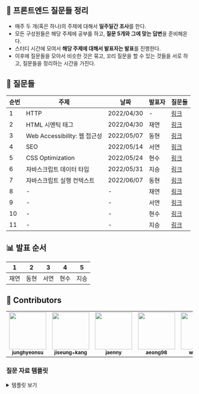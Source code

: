 ## 🥳 프론트엔드 질문들 정리

- 매주 두 개(혹은 하나)의 주제에 대해서 **일주일간 조사**를 한다.
- 모든 구성원들은 해당 주제에 공부를 하고, **질문 5개와 그에 맞는 답변**을 준비해온다.
- 스터디 시간에 모여서 **해당 주제에 대해서 발표자는 발표**를 진행한다.
- 이후에 질문들을 모아서 비슷한 것은 묶고, 꼬리 질문을 할 수 있는 것들을 서로 하고, 질문들을 정리하는 시간을 가진다.

## 🤔 질문들

| 순번 | 주제                         | 날짜       | 발표자 | 질문들                                         |
| ---- | ---------------------------- | ---------- | ------ | ---------------------------------------------- |
| 1    | HTTP                         | 2022/04/30 | -      | [링크](/1.%20HTTP/README.md)                   |
| 2    | HTML 시멘틱 태그             | 2022/04/30 | 재연   | [링크](/2.%20HTML%20Semantic%20Tag//README.md) |
| 3    | Web Accessibility: 웹 접근성 | 2022/05/07 | 동현   | [링크](/3.%20Web%20Accessibility/README.md#)   |
| 4    | SEO                          | 2022/05/14 | 서연   | [링크](/4.%20SEO/README.md#)                   |
| 5    | CSS Optimization | 2022/05/24  | 현수   | [링크](/5.%20CSS%20Optimization/README.md)                                     |
| 6    | 자바스크립트 데이터 타입        | 2022/05/31   | 지승   | [링크](/6.%20%EB%8D%B0%EC%9D%B4%ED%84%B0%20%ED%83%80%EC%9E%85/README.md) |
| 7    | 자바스크립트 실행 컨텍스트        | 2022/06/07   | 동현   | [링크](./7.%20%EC%8B%A4%ED%96%89%20%EC%BB%A8%ED%85%8D%EC%8A%A4%ED%8A%B8/README.md) |
| 8    |   -      |  -   |  재연   | [링크](#) |
| 9    |   -      |  -   |  서연   | [링크](#) |
| 10    |   -      |  -   |  현수   | [링크](#) |
| 11   |   -      |  -   |  지승   | [링크](#) |

## 📊 발표 순서

| 1    | 2    | 3    | 4    | 5    |
| ---- | ---- | ---- | ---- | ---- |
| 재연 | 동현 | 서연 | 현수 | 지승 |

## 🎉 Contributors

<table>
  <tr>
    <td align="center">
      <a href="https://github.com/junghyeonsu"
        ><img
          src="https://avatars.githubusercontent.com/junghyeonsu"
          width="100px;"
          alt=""
        /><br /><sub><b>junghyeonsu</b></sub></a
      ><br />
      </td>
  <td align="center">
      <a href="https://github.com/jiseung-kang"
        ><img
          src="https://avatars.githubusercontent.com/jiseung-kang"
          width="100px;"
          alt=""
        /><br /><sub><b>jiseung-kang</b></sub></a
      ><br />
    </td>
  <td align="center">
      <a href="https://github.com/jaenny"
        ><img
          src="https://avatars.githubusercontent.com/jaenny"
          width="100px;"
          alt=""
        /><br /><sub><b>jaenny</b></sub></a
      ><br />
    </td>
  <td align="center">
      <a href="https://github.com/aeong98"
        ><img
          src="https://avatars.githubusercontent.com/aeong98"
          width="100px;"
          alt=""
        /><br /><sub><b>aeong98</b></sub></a
      ><br />
    </td>
  <td align="center">
      <a href="https://github.com/ww8007"
        ><img
          src="https://avatars.githubusercontent.com/ww8007"
          width="100px;"
          alt=""
        /><br /><sub><b>ww8007</b></sub></a
      ><br />
    </td>
  </tr>
</table>

### 질문 자료 템플릿

<details>
<summary>템플릿 보기</summary>

<!-- 템플릿 시작 (아래서부터 복사) -->

# 주제

### 🤔 질문 1번 입니다.

<details>
<summary>자세히 보기</summary>
<br>

질문에 대한 답변입니다.

</details>

## 팀원들 정리 내용들

| 이름 | 링크 |
| ---- | ---- |
| 현수 | -    |
| 지승 | -    |
| 서연 | -    |
| 동현 | -    |
| 재연 | -    |

<!-- 꼭 바꿔주어야 합니다. -->

[⬆️ 맨 위로 이동 ⬆️](#주제이름)

<!-- 템플릿 끝 (위에 까지 복사) -->

</details>
